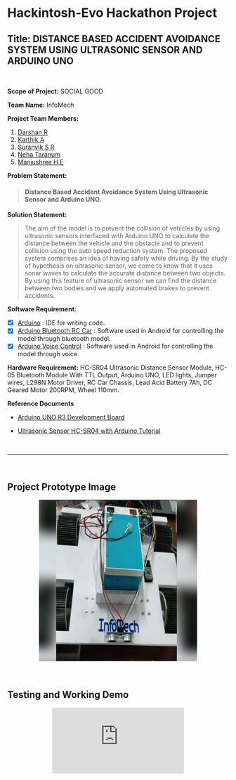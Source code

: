 # Hackintosh-Evo Hackathon Project

## Title: DISTANCE BASED ACCIDENT AVOIDANCE SYSTEM USING ULTRASONIC SENSOR AND ARDUINO UNO

<br>

**Scope of Project:** SOCIAL GOOD

**Team Name:** InfoMech

**Project Team Members:**

1. [Darshan R](https://www.linkedin.com/in/darshanr27/)
2. [Karthik A](https://www.linkedin.com/in/karthik-a-3b7499148/)
3. [Suranvik S R](https://www.instagram.com/suranvik_gowda/)
4. [Neha Taranum](https://www.linkedin.com/in/neha-taranum-3a6459193/)
5. [Manjushree H E](https://www.linkedin.com/in/manjushree-h-e-5360a3180/)

**Problem Statement:**

> #### Distance Based Accident Avoidance System Using Ultrasonic Sensor and Arduino UNO.

**Solution Statement:**

> The aim of the model is to prevent the collision of vehicles by using ultrasonic sensors interfaced with Arduino UNO to calculate the distance between the vehicle and the obstacle and to prevent collision using the auto speed reduction system. The proposed system comprises an idea of having safety while driving. By the study of hypothesis on ultrasonic sensor, we come to know that it uses sonar waves to calculate the accurate distance between two objects. By using this feature of ultrasonic sensor we can find the distance between two bodies and we apply automated brakes to prevent accidents.

**Software Requirement:**

- [x] [Arduino](https://www.arduino.cc/en/Main/Software) : IDE for writing code.
- [x] [Arduino Bluetooth RC Car](https://play.google.com/store/apps/details?id=braulio.calle.bluetoothRCcontroller&hl=en_IN) : Software used in Android for controlling the model through bluetooth model.
- [x] [Arduino Voice Control](https://play.google.com/store/apps/details?id=appinventor.ai_cempehlivan92.Arduino_Sesli_Kontrol&hl=en_IN) : Software used in Android for controlling the model through voice.

**Hardware Requirement:** HC-SR04 Ultrasonic Distance Sensor Module, HC-05 Bluetooth Module With
TTL Output, Arduino UNO, LED lights, Jumper wires, L298N Motor Driver, RC Car Chassis, Lead Acid
Battery 7Ah, DC Geared Motor 200RPM, Wheel 110mm.


**Reference Documents**

- [Arduino UNO R3 Development Board](https://github.com/darshanr27/hackintosh-evo-hackathon-project/tree/master/Documents/Arduino%20UNO%20R3%20Development%20Board.pdf)

- [Ultrasonic Sensor HC-SR04 with Arduino Tutorial](https://create.arduino.cc/projecthub/abdularbi17/ultrasonic-sensor-hc-sr04-with-arduino-tutorial-327ff6)

<br>
<hr>
<br>

## Project Prototype Image

<p align="center">
  <img src="Images and Videos/prototype.jpg" alt="Project prototype image" width="360" height="370" align="center"/>
</p>

<br>

## Testing and Working Demo

<figure class="video_container" align="center">
  <iframe src="https://youtu.be/GGQMlpGbC7Y" frameborder="0" allowfullscreen="true"> </iframe>
</figure>


